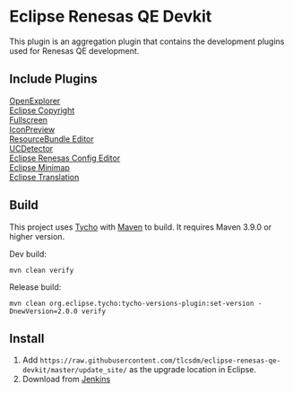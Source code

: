 # Eclipse Renesas QE Devkit

This plugin is an aggregation plugin that contains the development plugins used for Renesas QE development.

## Include Plugins
[OpenExplorer](https://github.com/tlcsdm/eclipse-openexplorer)  
[Eclipse Copyright](https://github.com/tlcsdm/eclipse-copyright)  
[Fullscreen](https://github.com/tlcsdm/eclipse-fullscreen)  
[IconPreview](https://github.com/tlcsdm/eclipse-iconpreview)  
[ResourceBundle Editor](https://github.com/tlcsdm/eclipse-rbe)  
[UCDetector](https://github.com/tlcsdm/ucdetector)  
[Eclipse Renesas Config Editor](https://github.com/tlcsdm/eclipse-renesas-config-editor)  
[Eclipse Minimap](https://github.com/tlcsdm/eclipse-minimap)  
[Eclipse Translation](https://github.com/tlcsdm/eclipse-translation)

## Build

This project uses [Tycho](https://github.com/eclipse-tycho/tycho) with [Maven](https://maven.apache.org/) to build. It requires Maven 3.9.0 or higher version.

Dev build:

```
mvn clean verify
```

Release build:

```
mvn clean org.eclipse.tycho:tycho-versions-plugin:set-version -DnewVersion=2.0.0 verify
```

## Install

1. Add `https://raw.githubusercontent.com/tlcsdm/eclipse-renesas-qe-devkit/master/update_site/` as the upgrade location in Eclipse.
2. Download from [Jenkins](https://jenkins.tlcsdm.com/job/eclipse-plugin/job/eclipse-renesas-qe-devkit)

